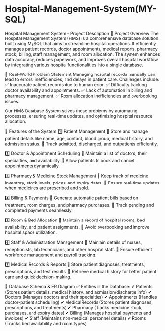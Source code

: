 # Hospital-Management-System(MY-SQL)

Hospital Management System - Project Description
📜 Project Overview
The Hospital Management System (HMS) is a comprehensive database solution built using MySQL that aims to streamline hospital operations. It efficiently manages patient records, doctor appointments, medical reports, pharmacy stock, billing, staff management, and room allocation. The system enhances data accuracy, reduces paperwork, and improves overall hospital workflow by integrating various hospital functionalities into a single database.

🎯 Real-World Problem Statement
Managing hospital records manually can lead to errors, inefficiencies, and delays in patient care. Challenges include:
✅ Inaccurate patient records due to human error.
✅ Difficulty tracking doctor availability and appointments.
✅ Lack of automation in billing and pharmacy management.
✅ Room allocation inefficiencies and overbooking issues.

Our HMS Database System solves these problems by automating processes, ensuring real-time updates, and optimizing hospital resource allocation.

📌 Features of the System
1️⃣ Patient Management
🔹 Store and manage patient details like name, age, contact, blood group, medical history, and admission status.
🔹 Track admitted, discharged, and outpatients efficiently.

2️⃣ Doctor & Appointment Scheduling
🔹 Maintain a list of doctors, their specialties, and availability.
🔹 Allow patients to book and cancel appointments dynamically.

3️⃣ Pharmacy & Medicine Stock Management
🔹 Keep track of medicine inventory, stock levels, prices, and expiry dates.
🔹 Ensure real-time updates when medicines are prescribed and sold.

4️⃣ Billing & Payments
🔹 Generate automatic patient bills based on treatment, room charges, and pharmacy purchases.
🔹 Track pending and completed payments seamlessly.

5️⃣ Room & Bed Allocation
🔹 Maintain a record of hospital rooms, bed availability, and patient assignments.
🔹 Avoid overbooking and improve hospital space utilization.

6️⃣ Staff & Administration Management
🔹 Maintain details of nurses, receptionists, lab technicians, and other hospital staff.
🔹 Ensure efficient workforce management and payroll tracking.

7️⃣ Medical Records & Reports
🔹 Store patient diagnoses, treatments, prescriptions, and test results.
🔹 Retrieve medical history for better patient care and quick decision-making.

📌 Database Schema & ER Diagram
✅ Entities in the Database:
✔ Patients (Stores patient details, medical history, and admission/discharge info)
✔ Doctors (Manages doctors and their specialties)
✔ Appointments (Handles doctor-patient scheduling)
✔ MedicalRecords (Stores patient diagnoses, prescriptions, and treatments)
✔ Pharmacy (Tracks medicine stock, purchases, and expiry dates)
✔ Billing (Manages hospital payments and invoices)
✔ Staff (Maintains non-medical personnel details)
✔ Rooms (Tracks bed availability and room types)

